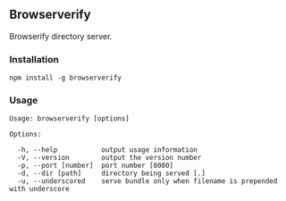 ## Browserverify

Browserify directory server.

### Installation

    npm install -g browserverify

### Usage

```
Usage: browserverify [options]

Options:

  -h, --help           output usage information
  -V, --version        output the version number
  -p, --port [number]  port number [8080]
  -d, --dir [path]     directory being served [.]
  -u, --underscored    serve bundle only when filename is prepended with underscore
```